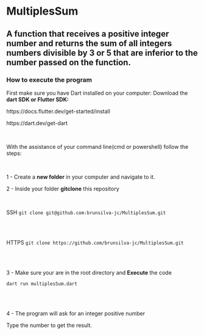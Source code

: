 <h1>MultiplesSum</h1> 
<h2>A function that receives a positive integer number and returns the sum of all integers numbers divisible by 3 or 5 that are inferior to the number passed on the function.</h2>

<h3>How to execute the program</h3>

First make sure you have Dart installed on your computer:
Download the <b>dart SDK or Flutter SDK:</b>
<p>https://docs.flutter.dev/get-started/install</p>
<p>https://dart.dev/get-dart</p>

<br>

<p>With the assistance of your command line(cmd or powershell) follow the steps:</p>
<br>
<p>1 - Create a <b>new folder</b> in your computer and navigate to it.</p>
<p>2 - Inside your folder <b>gitclone</b> this repository</p>
<br>
<p>SSH <code>git clone git@github.com:brunsilva-jc/MultiplesSum.git</code></p>

<br>
<br>
<p>HTTPS <code>git clone https://github.com/brunsilva-jc/MultiplesSum.git</code></p>


<br>
<br>
<p>3 - Make sure your are in the root directory and <b>Execute</b> the code</p>

<code>dart run multiplesSum.dart</code>

<br>
<br>

<p>4 - The program will ask for an integer positive number </p>
<p>Type the number to get the result.</p>





